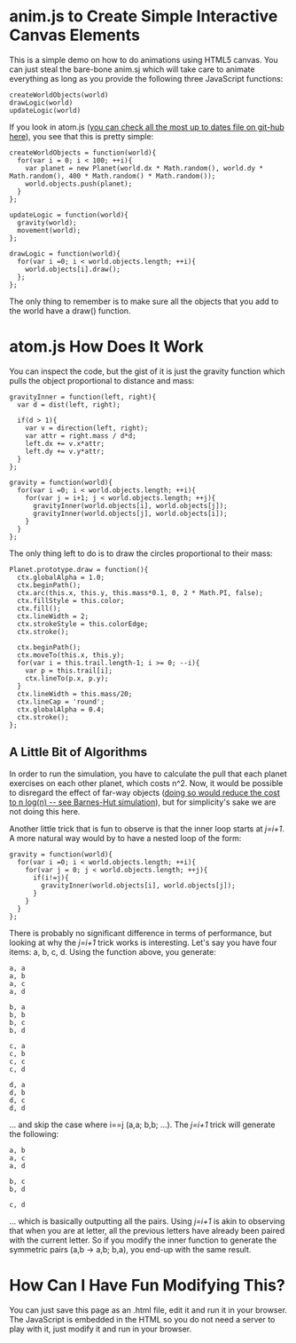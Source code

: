 
# anim.js to Create Simple Interactive Canvas Elements

This is a simple demo on how to do animations using HTML5 canvas. You can just steal the bare-bone anim.sj which will take care to animate everything as long as you provide the following three JavaScript functions:

    createWorldObjects(world)
    drawLogic(world)
    updateLogic(world)

If you look in atom.js ([you can check all the most up to dates file on git-hub here](https://github.com/grokit/website_grokit_ca/blob/master/articles/web/HTMLCanvasAnimationAtoms)), you see that this is pretty simple:

    createWorldObjects = function(world){
      for(var i = 0; i < 100; ++i){
        var planet = new Planet(world.dx * Math.random(), world.dy * Math.random(), 400 * Math.random() * Math.random());
        world.objects.push(planet);
      }
    };

    updateLogic = function(world){
      gravity(world);
      movement(world);
    };

    drawLogic = function(world){
      for(var i =0; i < world.objects.length; ++i){
        world.objects[i].draw();
      };
    };

The only thing to remember is to make sure all the objects that you add to the world have a draw() function.

# atom.js How Does It Work

You can inspect the code, but the gist of it is just the gravity function which pulls the object proportional to distance and mass:

    gravityInner = function(left, right){
      var d = dist(left, right);

      if(d > 1){
        var v = direction(left, right);
        var attr = right.mass / d*d;
        left.dx += v.x*attr;
        left.dy += v.y*attr;
      }
    };

    gravity = function(world){
      for(var i =0; i < world.objects.length; ++i){
        for(var j = i+1; j < world.objects.length; ++j){
          gravityInner(world.objects[i], world.objects[j]);
          gravityInner(world.objects[j], world.objects[i]);
        }
      }
    };

The only thing left to do is to draw the circles proportional to their mass:

    Planet.prototype.draw = function(){
      ctx.globalAlpha = 1.0;
      ctx.beginPath();
      ctx.arc(this.x, this.y, this.mass*0.1, 0, 2 * Math.PI, false);
      ctx.fillStyle = this.color;
      ctx.fill();
      ctx.lineWidth = 2;
      ctx.strokeStyle = this.colorEdge;
      ctx.stroke();

      ctx.beginPath();
      ctx.moveTo(this.x, this.y);
      for(var i = this.trail.length-1; i >= 0; --i){
        var p = this.trail[i];
        ctx.lineTo(p.x, p.y);
      }
      ctx.lineWidth = this.mass/20;
      ctx.lineCap = 'round';
      ctx.globalAlpha = 0.4;
      ctx.stroke();
    };

## A Little Bit of Algorithms

In order to run the simulation, you have to calculate the pull that each planet exercises on each other planet, which costs n^2. Now, it would be possible to disregard the effect of far-way objects ([doing so would reduce the cost to n log(n) -- see Barnes-Hut simulation](http://en.wikipedia.org/wiki/Barnes%E2%80%93Hut_simulation)), but for simplicity's sake we are not doing this here.

Another little trick that is fun to observe is that the inner loop starts at _j=i+1_. A more natural way would by to have a nested loop of the form:

    gravity = function(world){
      for(var i =0; i < world.objects.length; ++i){
        for(var j = 0; j < world.objects.length; ++j){
          if(i!=j){
            gravityInner(world.objects[i], world.objects[j]);
          }
        }
      }
    };

There is probably no significant difference in terms of performance, but looking at why the _j=i+1_ trick works is interesting. Let's say you have four items: a, b, c, d. Using the function above, you generate:

    a, a
    a, b
    a, c
    a, d

    b, a
    b, b
    b, c
    b, d

    c, a
    c, b
    c, c
    c, d

    d, a
    d, b
    d, c
    d, d

... and skip the case where i==j (a,a; b,b; ...). The _j=i+1_ trick will generate the following:

    a, b
    a, c
    a, d

    b, c
    b, d

    c, d

... which is basically outputting all the pairs. Using _j=i+1_ is akin to observing that when you are at letter, all the previous letters have already been paired with the current letter. So if you modify the inner function to generate the symmetric pairs (a,b -> a,b; b,a), you end-up with the same result.

# How Can I Have Fun Modifying This?

You can just save this page as an .html file, edit it and run it in your browser. The JavaScript is embedded in the HTML so you do not need a server to play with it, just modify it and run in your browser.
